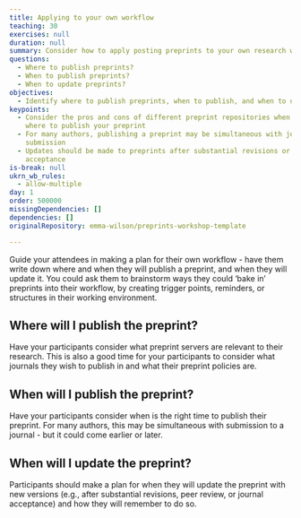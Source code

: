 ```yaml
---
title: Applying to your own workflow
teaching: 30
exercises: null
duration: null
summary: Consider how to apply posting preprints to your own research workflow.
questions:
  - Where to publish preprints?
  - When to publish preprints?
  - When to update preprints?
objectives:
  - Identify where to publish preprints, when to publish, and when to update
keypoints:
  - Consider the pros and cons of different preprint repositories when deciding
    where to publish your preprint
  - For many authors, publishing a preprint may be simultaneous with journal
    submission
  - Updates should be made to preprints after substantial revisions or journal
    acceptance
is-break: null
ukrn_wb_rules:
  - allow-multiple
day: 1
order: 500000
missingDependencies: []
dependencies: []
originalRepository: emma-wilson/preprints-workshop-template

---
```

Guide your attendees in making a plan for their own workflow - have them write down where and when they will publish a preprint, and when they will update it. You could ask them to brainstorm ways they could ‘bake in’ preprints into their workflow, by creating trigger points, reminders, or structures in their working environment.

## Where will I publish the preprint?

Have your participants consider what preprint servers are relevant to their research. This is also a good time for your participants to consider what journals they wish to publish in and what their preprint policies are.

## When will I publish the preprint?

Have your participants consider when is the right time to publish their preprint. For many authors, this may be simultaneous with submission to a journal - but it could come earlier or later.

## When will I update the preprint?

Participants should make a plan for when they will update the preprint with new versions (e.g., after substantial revisions, peer review, or journal acceptance) and how they will remember to do so.
